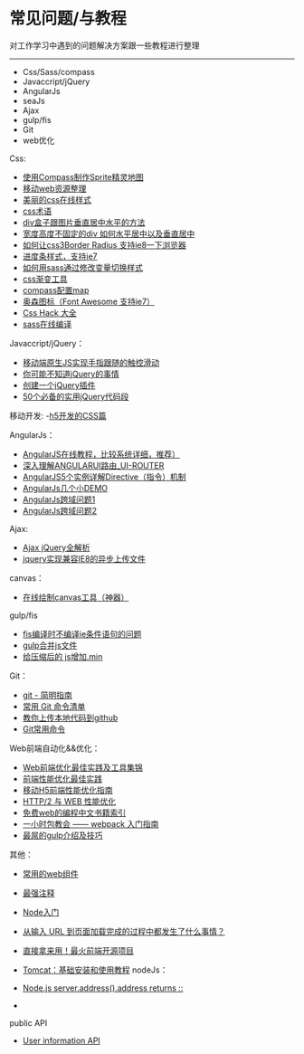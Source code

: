 # 常见问题/与教程
对工作学习中遇到的问题解决方案跟一些教程进行整理
________

  - Css/Sass/compass
  - Javaccript/jQuery
  - AngularJs
  - seaJs
  - Ajax
  - gulp/fis
  - Git
  - web优化

Css:

 - [使用Compass制作Sprite精灵地图](http://www.sassplus.com/sass/sprites.html)
 - [移动web资源整理](http://www.cnblogs.com/PeunZhang/p/3407453.html)
 - [美丽的css在线样式](http://cssdeck.com/picks/2)
 - [css术语](http://apps.workflower.fi/vocabs/)
 - [div盒子跟图片垂直居中水平的方法](http://www.geekna.com/div-box-img-center/)
 - [宽度高度不固定的div 如何水平居中以及垂直居中](http://www.educity.cn/jianzhan/630483.html)
 - [如何让css3Border Radius 支持ie8一下浏览器](http://www.hongkiat.com/blog/css3-border-radius-in-internet-explorer/)
 - [进度条样式，支持ie7](http://w3lessons.info/2013/06/04/skill-bar-with-jquery-css3/)
 - [如何用sass通过修改变量切换样式](http://www.geekna.com/sass_note/)
 - [css渐变工具](http://www.css3factory.com/linear-gradients/)
 - [compass配置map](http://www.sassplus.com/sass/152.html)
 - [奥森图标（Font Awesome 支持ie7）](http://www.thinkcmf.com/font)
 - [Css Hack 大全](http://www.webhj.com/hj-650.html)
 - [sass在线编译](http://www.sassmeister.com/)
 


Javaccript/jQuery：
 - [移动端原生JS实现手指跟随的触控滑动](https://segmentfault.com/a/1190000003817077)
 - [你可能不知道jQuery的事情](http://ejohn.org/apps/workshop/adv-talk/#1)
 - [创建一个jQuery插件](http://devheart.org/articles/tutorial-creating-a-jquery-plugin/)
 - [50个必备的实用jQuery代码段](http://www.bywei.cn/post/207.html)


移动开发:
 -[h5开发的CSS篇](http://www.sunnypuma.com/%E7%A7%BB%E5%8A%A8%E7%AB%AF%20h5%E5%BC%80%E5%8F%91%E7%9B%B8%E5%85%B3%E5%86%85%E5%AE%B9%E6%80%BB%E7%BB%93CSS%E7%AF%87.html#0-sqq-1-33584-9737f6f9e09dfaf5d3fd14d775bfee85)

AngularJs：

 -  [AngularJS在线教程，比较系统详细，推荐）](http://each.sinaapp.com/angular/)
 - [深入理解ANGULARUI路由_UI-ROUTER](http://www.html5jq.com/fe/angular_node/20150417/133.html)
 - [AngularJS5个实例详解Directive（指令）机制](http://damoqiongqiu.iteye.com/blog/1917971)
 - [AngularJs几个小DEMO](http://tutorialzine.com/2013/08/learn-angularjs-5-examples/)
 - [AngularJs跨域问题1](http://stackoverflow.com/questions/22546177/cross-domain-http-request-angularjs)
 - [AngularJs跨域问题2](http://stackoverflow.com/questions/12066002/parsing-jsonp-http-jsonp-response-in-angular-js)

Ajax:

 - [Ajax jQuery全解析](http://www.cnblogs.com/QLeelulu/archive/2008/04/21/1163021.html) 
 - [jquery实现兼容IE8的异步上传文件](http://www.jb51.net/article/67849.htm)

canvas：

 - [在线绘制canvas工具（神器）](https://canvature.appspot.com/)

gulp/fis

 - [fis编译时不编译ie条件语句的问题](https://github.com/fex-team/fis3/issues/271)
 - [gulp合并js文件](http://stackoverflow.com/questions/26719884/gulp-minify-multiple-js-files-to-one)
 - [给压缩后的 js增加.min](http://stackoverflow.com/questions/27916062/gulp-uglify-output-min-js)

Git：

 - [git - 简明指南](http://www.runoob.com/manual/git-guide/)
 - [常用 Git 命令清单](http://www.ruanyifeng.com/blog/2015/12/git-cheat-sheet.html)
 - [教你上传本地代码到github](http://blog.csdn.net/hanhailong726188/article/details/46738929)
 - [Git常用命令](http://www.cnblogs.com/cspku/articles/Git_cmds.html)

Web前端自动化&&优化：

 - [Web前端优化最佳实践及工具集锦](http://www.csdn.net/article/2013-09-23/2817020-web-performance-optimization)
 - [前端性能优化最佳实践](https://csspod.com/frontend-performance-best-practices/#content-http)
 - [移动H5前端性能优化指南](http://blog.csdn.net/kongjiea/article/details/43967219)
 - [HTTP/2 与 WEB 性能优化](https://imququ.com/post/http2-and-wpo-1.html)
 - [免费web的编程中文书籍索引](https://github.com/justjavac/free-programming-books-zh_CN#web)
 - [一小时包教会 —— webpack 入门指南](http://www.w2bc.com/Article/50764)
 - [最屌的gulp介绍及技巧](http://www.cnblogs.com/2050/p/4198792.html)

其他：

 - [常用的web组件](http://www.open-open.com/lib/view/open1426560455039.html)
 - [最强注释](http://megaemoji.com/cn/text-art/)
 - [Node入门](http://www.nodebeginner.org/index-zh-cn.html)
 - [从输入 URL 到页面加载完成的过程中都发生了什么事情？](http://div.io/topic/457)
 - [直接拿来用！最火前端开源项目](http://www.csdn.net/article/1970-01-01/2816017)
 - [Tomcat：基础安装和使用教程](http://www.cnblogs.com/happyframework/p/3344169.html)
nodeJs：

 - [Node.js server.address().address returns ::](http://stackoverflow.com/questions/33853695/node-js-server-address-address-returns/33854153)
 -

public API
  - [User information API](http://jsonplaceholder.typicode.com/)
